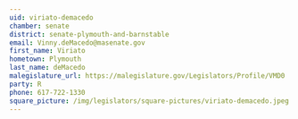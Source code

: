 ```yaml
---
uid: viriato-demacedo
chamber: senate
district: senate-plymouth-and-barnstable
email: Vinny.deMacedo@masenate.gov
first_name: Viriato
hometown: Plymouth
last_name: deMacedo
malegislature_url: https://malegislature.gov/Legislators/Profile/VMD0
party: R
phone: 617-722-1330
square_picture: /img/legislators/square-pictures/viriato-demacedo.jpeg
---
```

